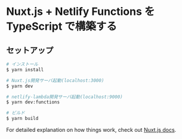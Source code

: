 # Nuxt.js + Netlify Functions を TypeScript で構築する

## セットアップ

```bash
# インストール
$ yarn install

# Nuxt.js開発サーバ起動(localhost:3000)
$ yarn dev

# netlify-lambda開発サーバ起動(localhost:9000)
$ yarn dev:functions

# ビルド
$ yarn build
```

For detailed explanation on how things work, check out [Nuxt.js docs](https://nuxtjs.org).

